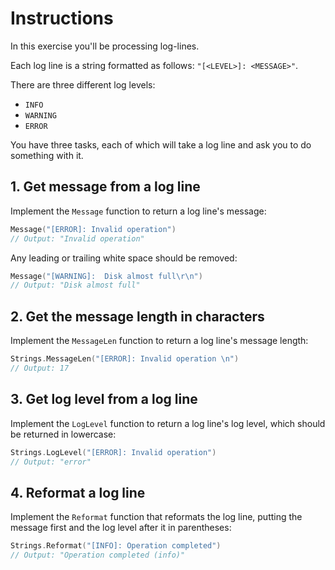 # Instructions

In this exercise you'll be processing log-lines.

Each log line is a string formatted as follows: `"[<LEVEL>]: <MESSAGE>"`.

There are three different log levels:

- `INFO`
- `WARNING`
- `ERROR`

You have three tasks, each of which will take a log line and ask you to do something with it.

## 1. Get message from a log line

Implement the `Message` function to return a log line's message:

```go
Message("[ERROR]: Invalid operation")
// Output: "Invalid operation"
```

Any leading or trailing white space should be removed:

```go
Message("[WARNING]:  Disk almost full\r\n")
// Output: "Disk almost full"
```

## 2. Get the message length in characters

Implement the `MessageLen` function to return a log line's message length:

```go
Strings.MessageLen("[ERROR]: Invalid operation \n")
// Output: 17
```

## 3. Get log level from a log line

Implement the `LogLevel` function to return a log line's log level, which should be returned in lowercase:

```go
Strings.LogLevel("[ERROR]: Invalid operation")
// Output: "error"
```

## 4. Reformat a log line

Implement the `Reformat` function that reformats the log line, putting the message first and the log level after it in parentheses:

```go
Strings.Reformat("[INFO]: Operation completed")
// Output: "Operation completed (info)"
```
